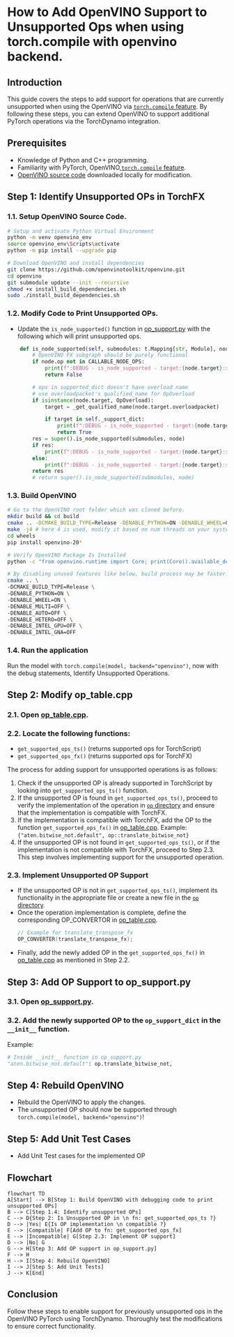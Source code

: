 
# How to Add OpenVINO Support to Unsupported Ops when using torch.compile with openvino backend.

##  Introduction

This guide covers the steps to add support for operations that are currently unsupported when using the OpenVINO  via [`torch.compile` feature](https://docs.openvino.ai/2024/openvino-workflow/torch-compile.html). By following these steps, you can extend OpenVINO to support additional PyTorch operations via the TorchDynamo integration.

## Prerequisites

-   Knowledge of Python and C++ programming.
-   Familiarity with PyTorch, OpenVINO,[`torch.compile` feature](https://docs.openvino.ai/2024/openvino-workflow/torch-compile.html).
-   [OpenVINO source code](https://github.com/openvinotoolkit/openvino) downloaded locally for modification.

## Step 1: Identify Unsupported OPs in TorchFX

### 1.1. Setup OpenVINO Source Code.
```bash
# Setup and activate Python Virtual Environment
python -m venv openvino_env
source openvino_env\Scripts\activate
python -m pip install --upgrade pip

# Download OpenVINO and install dependencies
git clone https://github.com/openvinotoolkit/openvino.git
cd openvino
git submodule update --init --recursive
chmod +x install_build_dependencies.sh
sudo ./install_build_dependencies.sh
```
### 1.2. Modify Code to Print Unsupported OPs.

- Update the `is_node_supported()` function in [op_support.py](https://github.com/openvinotoolkit/openvino/blob/master/src/bindings/python/src/openvino/frontend/pytorch/torchdynamo/op_support.py#L118) with the following which will print unsupported ops.

```python
    def is_node_supported(self, submodules: t.Mapping[str, Module], node: Node) -> bool:
        # OpenVINO FX subgraph should be purely functional
        if node.op not in CALLABLE_NODE_OPS:
            print(f":DEBUG - is_node_supported - target:{node.target}:supported:False")
            return False

        # ops in supported_dict doesn't have overload name
        # use overloadpacket's qualified_name for OpOverload
        if isinstance(node.target, OpOverload):
            target = _get_qualified_name(node.target.overloadpacket)

            if target in self._support_dict:
                print(f":DEBUG - is_node_supported - target:{node.target}:supported:True")
                return True
        res = super().is_node_supported(submodules, node)
        if res:
            print(f":DEBUG - is_node_supported - target:{node.target}:supported:True")
        else:
            print(f":DEBUG - is_node_supported - target:{node.target}:supported:False")
        return res
        # return super().is_node_supported(submodules, node)
```

### 1.3. Build OpenVINO
```bash
# Go to the OpenVINO root folder which was cloned before.
mkdir build && cd build
cmake .. -DCMAKE_BUILD_TYPE=Release -DENABLE_PYTHON=ON -DENABLE_WHEEL=ON
make -j4 # here 4 is used, modify it based on num threads on your system.
cd wheels
pip install openvino-20*

# Verify OpenVINO Package Is Installed
python -c "from openvino.runtime import Core; print(Core().available_devices)"
```

```bash
# By disabling unused features like below, build process may be faster.
cmake .. \
-DCMAKE_BUILD_TYPE=Release \
-DENABLE_PYTHON=ON \
-DENABLE_WHEEL=ON \
-DENABLE_MULTI=OFF \
-DENABLE_AUTO=OFF \
-DENABLE_HETERO=OFF \
-DENABLE_INTEL_GPU=OFF \
-DENABLE_INTEL_GNA=OFF
```

### 1.4. Run the application
Run the model with `torch.compile(model, backend="openvino")`, now with the debug statements, Identify Unsupported Operations.

## Step 2: Modify op_table.cpp

### 2.1. Open [op_table.cpp](https://github.com/openvinotoolkit/openvino/blob/master/src/frontends/pytorch/src/op_table.cpp).

### 2.2. Locate the following functions:
   - `get_supported_ops_ts()` (returns supported ops for TorchScript)
   - `get_supported_ops_fx()` (returns supported ops for TorchFX)

The process for adding support for unsupported operations is as follows:
1. Check if the unsupported OP is already supported in TorchScript by looking into `get_supported_ops_ts()` function.
2. If the unsupported OP is found in `get_supported_ops_ts()`, proceed to verify the implementation of the operation in [`op` directory](https://github.com/openvinotoolkit/openvino/tree/master/src/frontends/pytorch/src/op/) and ensure that the implementation is compatible with TorchFX.
3. If the implementation is compatible with TorchFX, add the OP to the function `get_supported_ops_fx()` in [op_table.cpp](https://github.com/openvinotoolkit/openvino/blob/master/src/frontends/pytorch/src/op_table.cpp). Example: `{"aten.bitwise_not.default", op::translate_bitwise_not}`
4. If the unsupported OP is not found in `get_supported_ops_ts()`, or if the implementation is not compatible with TorchFX, proceed to Step 2.3. This step involves implementing support for the unsupported operation.

### 2.3. Implement Unsupported OP Support
- If the unsupported OP is not in `get_supported_ops_ts()`, implement its functionality in the appropriate file or create a new file in the [`op` directory](https://github.com/openvinotoolkit/openvino/tree/master/src/frontends/pytorch/src/op/).
- Once the operation implementation is complete, define the corresponding OP_CONVERTOR in  [op_table.cpp](https://github.com/openvinotoolkit/openvino/blob/master/src/frontends/pytorch/src/op_table.cpp).
   ```cpp
   // Example for translate_transpose_fx
   OP_CONVERTER(translate_transpose_fx);
   ```
 - Finally, add the newly added OP in the `get_supported_ops_fx()` in [op_table.cpp](https://github.com/openvinotoolkit/openvino/blob/master/src/frontends/pytorch/src/op_table.cpp) as mentioned in Step 2.2.

## Step 3: Add OP Support to op_support.py

### 3.1. Open [op_support.py](https://github.com/openvinotoolkit/openvino/blob/master/src/bindings/python/src/openvino/frontend/pytorch/torchdynamo/op_support.py).

### 3.2. Add the newly supported OP to the `op_support_dict` in the `__init__` function.

   Example:
   ```python
   # Inside __init__ function in op_support.py
   "aten.bitwise_not.default": op.translate_bitwise_not,
   ```

## Step 4: Rebuild OpenVINO

- Rebuild the OpenVINO  to apply the changes.
- The unsupported OP should now be supported through `torch.compile(model, backend="openvino")`!

## Step 5: Add Unit Test Cases
- Add Unit Test cases for the implemented OP
  
## Flowchart
```mermaid
flowchart TD
A[Start] --> B[Step 1: Build OpenVINO with debugging code to print unsupported OPs]
B --> C[Step 1.4: Identify unsupported OPs]
C --> D{Step 2: Is Unsupported OP in \n fn: get_supported_ops_ts ?}
D --> |Yes| E{Is OP implementation \n compatible ?}
E --> |Compatible| F[Add OP to fn: get_supported_ops_fx]
E --> |Incompatible| G[Step 2.3: Implement OP support]
D --> |No| G
G --> H[Step 3: Add OP support in op_support.py]
F --> H
H --> I[Step 4: Rebuild OpenVINO]
I --> J[Step 5: Add Unit Tests]
J --> K[End]
```

## Conclusion

Follow these steps to enable support for previously unsupported ops in the OpenVINO PyTorch using TorchDynamo. Thoroughly test the modifications to ensure correct functionality.
